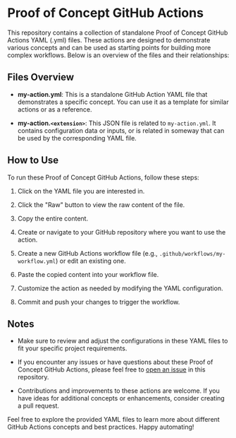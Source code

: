 # Proof of Concept GitHub Actions

This repository contains a collection of standalone Proof of Concept GitHub Actions YAML (.yml) files. These actions are designed to demonstrate various concepts and can be used as starting points for building more complex workflows. Below is an overview of the files and their relationships:

## Files Overview

- **my-action.yml**: This is a standalone GitHub Action YAML file that demonstrates a specific concept. You can use it as a template for similar actions or as a reference.

- **my-action.`<extension>`**: This JSON file is related to `my-action.yml`. It contains configuration data or inputs, or is related in someway that can be used by the corresponding YAML file.


## How to Use

To run these Proof of Concept GitHub Actions, follow these steps:

1. Click on the YAML file you are interested in.

2. Click the "Raw" button to view the raw content of the file.

3. Copy the entire content.

4. Create or navigate to your GitHub repository where you want to use the action.

5. Create a new GitHub Actions workflow file (e.g., `.github/workflows/my-workflow.yml`) or edit an existing one.

6. Paste the copied content into your workflow file.

7. Customize the action as needed by modifying the YAML configuration.

8. Commit and push your changes to trigger the workflow.

## Notes

- Make sure to review and adjust the configurations in these YAML files to fit your specific project requirements.

- If you encounter any issues or have questions about these Proof of Concept GitHub Actions, please feel free to [open an issue](https://github.com/appatalks/POC-GitHub-Actions/issues) in this repository.

- Contributions and improvements to these actions are welcome. If you have ideas for additional concepts or enhancements, consider creating a pull request.

Feel free to explore the provided YAML files to learn more about different GitHub Actions concepts and best practices. Happy automating!

